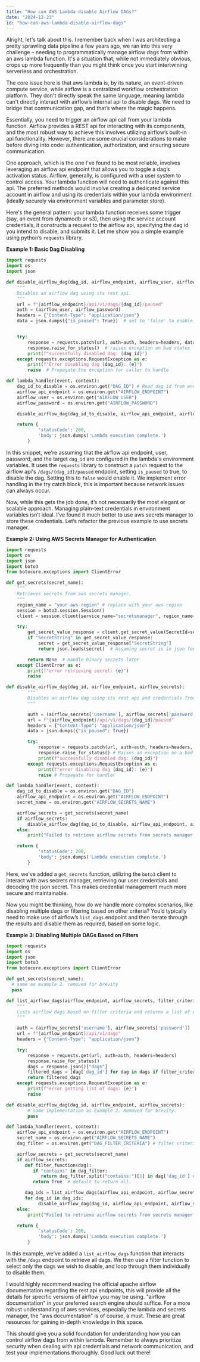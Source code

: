 ```yaml
---
title: "How can AWS Lambda disable Airflow DAGs?"
date: "2024-12-23"
id: "how-can-aws-lambda-disable-airflow-dags"
---
```


Alright, let's talk about this. I remember back when I was architecting a pretty sprawling data pipeline a few years ago, we ran into this very challenge – needing to programmatically manage airflow dags from within an aws lambda function. It's a situation that, while not immediately obvious, crops up more frequently than you might think once you start intertwining serverless and orchestration.

The core issue here is that aws lambda is, by its nature, an event-driven compute service, while airflow is a centralized workflow orchestration platform. They don't directly speak the same language, meaning lambda can't directly interact with airflow’s internal api to disable dags. We need to bridge that communication gap, and that’s where the magic happens.

Essentially, you need to trigger an airflow api call from your lambda function. Airflow provides a REST api for interacting with its components, and the most robust way to achieve this involves utilizing airflow’s built-in api functionality. However, there are some crucial considerations to make before diving into code: authentication, authorization, and ensuring secure communication.

One approach, which is the one I've found to be most reliable, involves leveraging an airflow api endpoint that allows you to toggle a dag’s activation status. Airflow, generally, is configured with a user system to control access. Your lambda function will need to authenticate against this api. The preferred methods would involve creating a dedicated service account in airflow and using its credentials within your lambda environment (ideally securely via environment variables and parameter store).

Here's the general pattern: your lambda function receives some trigger (say, an event from dynamodb or s3), then using the service account credentials, it constructs a request to the airflow api, specifying the dag id you intend to disable, and submits it. Let me show you a simple example using python’s `requests` library.

**Example 1: Basic Dag Disabling**

```python
import requests
import os
import json

def disable_airflow_dag(dag_id, airflow_endpoint, airflow_user, airflow_password):
    """
    Disables an airflow dag using its rest api.
    """
    url = f"{airflow_endpoint}/api/v1/dags/{dag_id}/paused"
    auth = (airflow_user, airflow_password)
    headers = {"Content-Type": "application/json"}
    data = json.dumps({"is_paused": True})  # set to 'false' to enable.


    try:
        response = requests.patch(url, auth=auth, headers=headers, data=data)
        response.raise_for_status()  # raises exception on bad status
        print(f"successfully disabled dag: {dag_id}")
    except requests.exceptions.RequestException as e:
        print(f"Error disabling dag {dag_id}: {e}")
        raise  # Propagate the exception for caller to handle

def lambda_handler(event, context):
    dag_id_to_disable = os.environ.get("DAG_ID") # Read dag id from env vars
    airflow_api_endpoint = os.environ.get("AIRFLOW_ENDPOINT")
    airflow_user = os.environ.get("AIRFLOW_USER")
    airflow_password = os.environ.get("AIRFLOW_PASSWORD")

    disable_airflow_dag(dag_id_to_disable, airflow_api_endpoint, airflow_user, airflow_password)

    return {
            'statusCode': 200,
            'body': json.dumps('Lambda execution complete.')
        }
```

In this snippet, we're assuming that the airflow api endpoint, user, password, and the target `dag_id` are configured in the lambda's environment variables. It uses the `requests` library to construct a `patch` request to the airflow api's `/dags/{dag_id}/paused` endpoint, setting `is_paused` to true, to disable the dag. Setting this to `false` would enable it. We implement error handling in the try catch block, this is important because network issues can always occur.

Now, while this gets the job done, it’s not necessarily the most elegant or scalable approach. Managing plain-text credentials in environment variables isn’t ideal. I’ve found it much better to use aws secrets manager to store these credentials. Let’s refactor the previous example to use secrets manager.

**Example 2: Using AWS Secrets Manager for Authentication**

```python
import requests
import os
import json
import boto3
from botocore.exceptions import ClientError

def get_secrets(secret_name):
    """
    Retrieves secrets from aws secrets manager.
    """
    region_name = "your-aws-region" # replace with your aws region
    session = boto3.session.Session()
    client = session.client(service_name="secretsmanager", region_name=region_name)

    try:
        get_secret_value_response = client.get_secret_value(SecretId=secret_name)
        if "SecretString" in get_secret_value_response:
            secret = get_secret_value_response["SecretString"]
            return json.loads(secret)  # Assuming secret is in json format

        return None  # Handle binary secrets later
    except ClientError as e:
        print(f"error retrieving secret: {e}")
        raise

def disable_airflow_dag(dag_id, airflow_endpoint, airflow_secrets):
        """
        Disables an airflow dag using its rest api and credentials from aws secrets manager.
        """

        auth = (airflow_secrets['username'], airflow_secrets['password'])
        url = f"{airflow_endpoint}/api/v1/dags/{dag_id}/paused"
        headers = {"Content-Type": "application/json"}
        data = json.dumps({"is_paused": True})

        try:
            response = requests.patch(url, auth=auth, headers=headers, data=data)
            response.raise_for_status() # Raises an exception on a bad status code
            print(f"successfully disabled dag: {dag_id}")
        except requests.exceptions.RequestException as e:
            print(f"error disabling dag {dag_id}: {e}")
            raise # Propagate for handler

def lambda_handler(event, context):
    dag_id_to_disable = os.environ.get("DAG_ID")
    airflow_api_endpoint = os.environ.get("AIRFLOW_ENDPOINT")
    secret_name = os.environ.get("AIRFLOW_SECRETS_NAME")

    airflow_secrets = get_secrets(secret_name)
    if airflow_secrets:
        disable_airflow_dag(dag_id_to_disable, airflow_api_endpoint, airflow_secrets)
    else:
        print("Failed to retrieve airflow secrets from secrets manager.")

    return {
            'statusCode': 200,
            'body': json.dumps('Lambda execution complete.')
        }
```

Here, we've added a `get_secrets` function, utilizing the `boto3` client to interact with aws secrets manager, retrieving our user credentials and decoding the json secret. This makes credential management much more secure and maintainable.

Now you might be thinking, how do we handle more complex scenarios, like disabling multiple dags or filtering based on other criteria? You’d typically need to make use of airflow’s `list_dags` endpoint and then iterate through the results and disable them as required, based on some logic.

**Example 3: Disabling Multiple DAGs Based on Filters**

```python
import requests
import os
import json
import boto3
from botocore.exceptions import ClientError

def get_secrets(secret_name):
  # same as example 2. removed for brevity
  pass

def list_airflow_dags(airflow_endpoint, airflow_secrets, filter_criteria):
    """
    Lists airflow dags based on filter criteria and returns a list of dag ids.
    """

    auth = (airflow_secrets['username'], airflow_secrets['password'])
    url = f"{airflow_endpoint}/api/v1/dags"
    headers = {"Content-Type": "application/json"}

    try:
        response = requests.get(url, auth=auth, headers=headers)
        response.raise_for_status()
        dags = response.json()["dags"]
        filtered_dags = [dag['dag_id'] for dag in dags if filter_criteria(dag)] #apply our filter
        return filtered_dags
    except requests.exceptions.RequestException as e:
        print(f"error getting list of dags: {e}")
        raise

def disable_airflow_dag(dag_id, airflow_endpoint, airflow_secrets):
        # same implementation as Example 2. Removed for brevity.
        pass

def lambda_handler(event, context):
    airflow_api_endpoint = os.environ.get("AIRFLOW_ENDPOINT")
    secret_name = os.environ.get("AIRFLOW_SECRETS_NAME")
    dag_filter = os.environ.get("DAG_FILTER_CRITERIA") # filter criteria from an environment variable

    airflow_secrets = get_secrets(secret_name)
    if airflow_secrets:
       def filter_function(dag):
          if "contains" in dag_filter:
             return dag_filter.split("contains:")[1] in dag['dag_id'] # example criteria 'contains:my-prefix'
          return True  # default to return all.

       dag_ids = list_airflow_dags(airflow_api_endpoint, airflow_secrets, filter_function)
       for dag_id in dag_ids:
            disable_airflow_dag(dag_id, airflow_api_endpoint, airflow_secrets)
    else:
        print("Failed to retrieve airflow secrets from secrets manager.")

    return {
            'statusCode': 200,
            'body': json.dumps('Lambda execution complete.')
        }
```

In this example, we've added a `list_airflow_dags` function that interacts with the `/dags` endpoint to retrieve all dags. We then use a filter function to select only the dags we wish to disable, and loop through them individually to disable them.

I would highly recommend reading the official apache airflow documentation regarding the rest api endpoints, this will provide all the details for specific versions of airflow you may be using. "airflow documentation" in your preferred search engine should suffice. For a more robust understanding of aws services, especially the lambda and secrets manager, the "aws documentation" is of course, a must. These are great resources for gaining in-depth knowledge in this space.

This should give you a solid foundation for understanding how you can control airflow dags from within lambda. Remember to always prioritize security when dealing with api credentials and network communication, and test your implementations thoroughly. Good luck out there!
